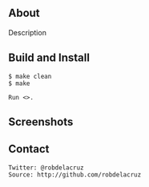 ## About 

Description

## Build and Install

    $ make clean
    $ make

    Run <>.

## Screenshots

## Contact
    Twitter: @robdelacruz
    Source: http://github.com/robdelacruz

